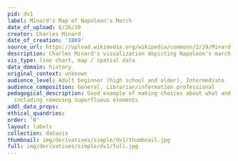 ```yaml
---
pid: dv1
label: Minard's Map of Napoleon's March
date_of_upload: 6/26/20
creator: Charles Minard
date_of_creation: '1869'
source_url: https://upload.wikimedia.org/wikipedia/commons/2/29/Minard.png
description: Charles Minard's visualization depicting Napoleon's march on Moscow
vis_type: line chart, map / spatial data
data_domain: history
original_context: unknown
audience_level: Adult beginner (high school and older), Intermediate
audience_composition: General, Librarian/information professional
pedagogical_description: Good example of making choices about what and how to visualize,
  including removing superfluous elements
addl_data_props: 
ethical_quandries: 
order: '0'
layout: labels
collection: datavis
thumbnail: img/derivatives/simple/dv1/thumbnail.jpg
full: img/derivatives/simple/dv1/full.jpg
---
```

